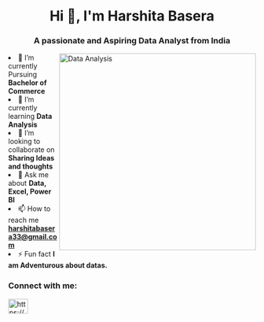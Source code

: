<h1 align="center">Hi 👋, I'm Harshita Basera</h1>
<h3 align="center">A passionate and Aspiring Data Analyst from India</h3>
<img align="right" alt="Data Analysis" width="400" src="https://assets-global.website-files.com/5c19100c2b50073e6ee69da1/60d354d11e28ba37b767f933_Data%20points%20(1).gif"



- 🔭 I’m currently Pursuing **Bachelor of Commerce**
- 🌱 I’m currently learning **Data Analysis**
- 👯 I’m looking to collaborate on **Sharing Ideas and thoughts**
- 💬 Ask me about **Data, Excel, Power BI**
- 📫 How to reach me **harshitabasera33@gmail.com**
- ⚡ Fun fact **I am Adventurous about datas.**

<h3 align="left">Connect with me:</h3>
<p align="left">
<a href="https://linkedin.com/in/https://www.linkedin.com/in/harshita-basera" target="blank"><img align="center" src="https://raw.githubusercontent.com/rahuldkjain/github-profile-readme-generator/master/src/images/icons/Social/linked-in-alt.svg" alt="https://www.linkedin.com/in/harshita-basera" height="30" width="40" /></a>
</p>





